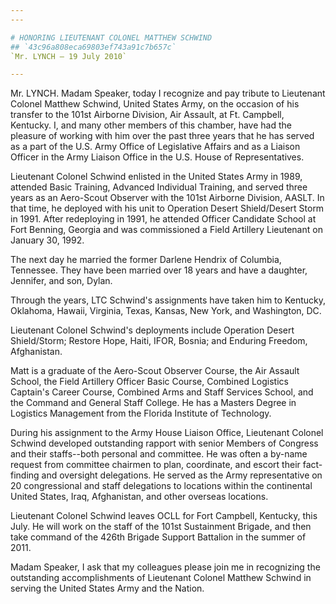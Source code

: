 ```yaml
---
---

# HONORING LIEUTENANT COLONEL MATTHEW SCHWIND
## `43c96a808eca69803ef743a91c7b657c`
`Mr. LYNCH — 19 July 2010`

---
```



Mr. LYNCH. Madam Speaker, today I recognize and pay tribute to 
Lieutenant Colonel Matthew Schwind, United States Army, on the occasion 
of his transfer to the 101st Airborne Division, Air Assault, at Ft. 
Campbell, Kentucky. I, and many other members of this chamber, have had 
the pleasure of working with him over the past three years that he has 
served as a part of the U.S. Army Office of Legislative Affairs and as 
a Liaison Officer in the Army Liaison Office in the U.S. House of 
Representatives.

Lieutenant Colonel Schwind enlisted in the United States Army in 
1989, attended Basic Training, Advanced Individual Training, and served 
three years as an Aero-Scout Observer with the 101st Airborne Division, 
AASLT. In that time, he deployed with his unit to Operation Desert 
Shield/Desert Storm in 1991. After redeploying in 1991, he attended 
Officer Candidate School at Fort Benning, Georgia and was commissioned 
a Field Artillery Lieutenant on January 30, 1992.

The next day he married the former Darlene Hendrix of Columbia, 
Tennessee. They have been married over 18 years and have a daughter, 
Jennifer, and son, Dylan.

Through the years, LTC Schwind's assignments have taken him to 
Kentucky, Oklahoma, Hawaii, Virginia, Texas, Kansas, New York, and 
Washington, DC.

Lieutenant Colonel Schwind's deployments include Operation Desert 
Shield/Storm; Restore Hope, Haiti, IFOR, Bosnia; and Enduring Freedom, 
Afghanistan.

Matt is a graduate of the Aero-Scout Observer Course, the Air Assault 
School, the Field Artillery Officer Basic Course, Combined Logistics 
Captain's Career Course, Combined Arms and Staff Services School, and 
the Command and General Staff College. He has a Masters Degree in 
Logistics Management from the Florida Institute of Technology.

During his assignment to the Army House Liaison Office, Lieutenant 
Colonel Schwind developed outstanding rapport with senior Members of 
Congress and their staffs--both personal and committee. He was often a 
by-name request from committee chairmen to plan, coordinate, and escort 
their fact-finding and oversight delegations. He served as the Army 
representative on 20 congressional and staff delegations to locations 
within the continental United States, Iraq, Afghanistan, and other 
overseas locations.

Lieutenant Colonel Schwind leaves OCLL for Fort Campbell, Kentucky, 
this July. He will work on the staff of the 101st Sustainment Brigade, 
and then take command of the 426th Brigade Support Battalion in the 
summer of 2011.

Madam Speaker, I ask that my colleagues please join me in recognizing 
the outstanding accomplishments of Lieutenant Colonel Matthew Schwind 
in serving the United States Army and the Nation.
